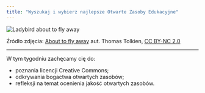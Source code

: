 ```yaml
---
title: "Wyszukaj i wybierz najlepsze Otwarte Zasoby Edukacyjne"
---
```


![Ladybird about to fly away][1]

Źródło zdjęcia: [About to fly away][2] aut. Thomas Tolkien, [CC BY-NC 2.0][3]


----------


 W tym tygodniu zachęcamy cię do:

 - poznania licencji Creative Commons;
 - odkrywania bogactwa otwartych zasobów;
 - refleksji na temat ocenienia jakość otwartych zasobów.


 

  [1]: http://s27.postimg.org/b9p618x8j/6203641305_ba5b39f71c.jpg
  [2]: https://www.flickr.com/photos/tomtolkien/6203641305/
  [3]: https://creativecommons.org/licenses/by-nc/2.0/
